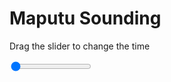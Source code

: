 <h1>Maputu Sounding</h1>
<p>Drag the slider to change the time</p>

<div class="slidecontainer">
<input oninput='setImage(this)' class="slider" type="range" min="0" max="5" value="0" step="1" />
<img id='img'/>
</div>

<script>
var img = document.getElementById('img');
var img_array = ['/assets/images/skwt/skd_maputu_wrfout_d01_2020-05-14_12:00:00.png',
'/assets/images/skwt/skd_maputu_wrfout_d01_2020-05-14_18:00:00.png',
'/assets/images/skwt/skd_maputu_wrfout_d01_2020-05-15_00:00:00.png',
'/assets/images/skwt/skd_maputu_wrfout_d01_2020-05-15_06:00:00.png',
'/assets/images/skwt/skd_maputu_wrfout_d01_2020-05-15_12:00:00.png',];
function setImage(obj)
{
        var value = obj.value;
        img.src = img_array[value];

}
</script>
